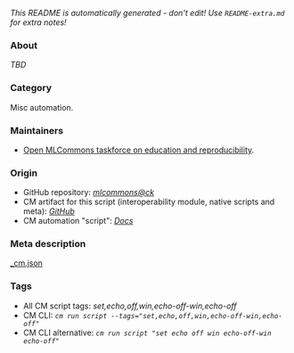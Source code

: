 *This README is automatically generated - don't edit! Use `README-extra.md` for extra notes!*

### About

*TBD*

### Category

Misc automation.

### Maintainers

* [Open MLCommons taskforce on education and reproducibility](https://github.com/mlcommons/ck/blob/master/docs/mlperf-education-workgroup.md).

### Origin

* GitHub repository: *[mlcommons@ck](https://github.com/mlcommons/ck/tree/master/cm-mlops)*
* CM artifact for this script (interoperability module, native scripts and meta): *[GitHub](https://github.com/mlcommons/ck/tree/master/cm-mlops/script/set-echo-off-win)*
* CM automation "script": *[Docs](https://github.com/octoml/ck/blob/master/docs/list_of_automations.md#script)*


### Meta description
[_cm.json](_cm.json)


### Tags
* All CM script tags: *set,echo,off,win,echo-off-win,echo-off*
* CM CLI: *`cm run script --tags="set,echo,off,win,echo-off-win,echo-off"`*
* CM CLI alternative: *`cm run script "set echo off win echo-off-win echo-off"`*
